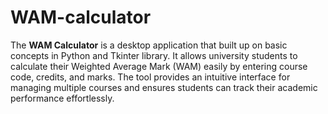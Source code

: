 # WAM-calculator
The **WAM Calculator** is a desktop application that built up on basic concepts in Python and Tkinter library. 
It allows university students to calculate their Weighted Average Mark (WAM) easily by entering course code, credits, and marks. The tool provides an intuitive interface for managing multiple courses and ensures students can track their academic performance effortlessly.
